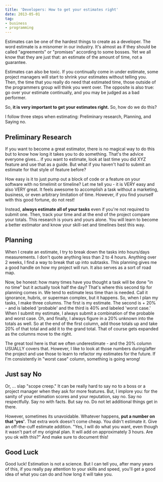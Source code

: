 ```yaml
---
title: 'Developers: How to get your estimates right'
date: 2013-05-01
tag:
- business
- programming
---
```

Estimates can be one of the hardest things to create as a developer.  The word estimate is a misnomer in our industry. It's almost as if they should be called "agreements" or "promises" according to some bosses.  Yet we all know that they are just that: an estimate of the amount of time, not a guarantee.  

<!--more-->

Estimates can also be toxic.  If you continually come in under estimate, some project managers will start to shrink your estimates without telling you.  Then, the time that you really do need that estimated time, those outside of the programmers group will think you went over.  The opposite is also true: go over your estimate continually, and you may be judged as a bad performer.

So, **it is very important to get your estimates right.**  So, how do we do this?  

I follow three steps when estimating: Preliminary research, Planning, and Saying no.

## Preliminary Research

If you want to become a great estimator, there is no magical way to do this but to know how long it takes you to do something.  That's the advice everyone gives... if you want to estimate, look at last time you did XYZ feature and use that as a guide.  But what if you haven't had to submit an estimate for that style of feature before?

How easy is it to just pump out a block of code or a feature on your software with no timelimit or timeline?  Let me tell you - it is VERY easy and also VERY great.  It feels awesome to accomplish a task without a marketing, business, or even arbitrary limitation of time.  However, if you find yourself with this good fortune, do not rest!

Instead, **always estimate all of your tasks** even if you're not required to submit one.  Then, track your time and at the end of the project compare your totals.  This research is yours and yours alone.  You will learn to become a better estimator and know your skill-set and timelines best this way.

## Planning

When I create an estimate, I try to break down the tasks into hours/days measurements.  I don't quote anything less than 2 to 4 hours.  Anything over 2 weeks, I find a way to break that up into subtasks.  This planning gives me a good handle on how my project will run. It also serves as a sort of road map.

Now, be honest: how many times have you thought a task will be done "in no time" but it actually took half the day?  That's where this second tip for planning comes in.  We tend to estimate less time than is needed.  Call it ignorance, hubris, or superman complex, but it happens.  So, when I plan my tasks, I make three columns.  The first is my estimate.  The second is + 20% - and is labeled 'probable' and the third is 40% and labeled 'worst case.'  When I submit my estimate, I always submit a combination of the probable and worst case.  Oh, and finally, I always figure in a 20% unknown into the totals as well.  So at the end of the first column, add those totals up and take 20% of that total and add it to the grand total.  That of course gets expanded as the columns move to the right.

The great tool here is that we often underestimate - and the 20% column USUALLY covers that.  However, I like to look at those numbers during/after the project and use those to learn to refactor my estimates for the future.  If I'm consistently in "worst case" column, something is going wrong!

## Just say No

Or, ... slap "scope creep."  It can be really hard to say no to a boss or a project manager when they ask for more features.  But, I implore you: for the sanity of your estimation scores and your reputation, say no.  Say no respectfully.  Say no with facts.  But say no.  Do not let additional things get in there.

However, sometimes its unavoidable.  Whatever happens, **put a number on that 'yes'**.  That extra work doesn't come cheap.  You didn't estimate it.  Give an off-the-cuff estimate addition.  "Yes, I will do what you want, even though it wasn't part of my original plan.  It will add on approximately 3 hours.  Are you ok with this?"  And make sure to document this!

## Good Luck

Good luck!  Estimation is not a science.  But I can tell you, after many years of this, if you really pay attention to your skills and speed, you'll get a good idea of what you can do and how long it will take you.
